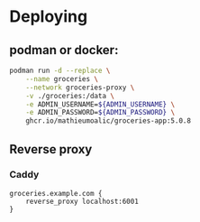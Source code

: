 # Deploying
## podman or docker:
```bash
podman run -d --replace \
	--name groceries \
	--network groceries-proxy \
	-v ./groceries:/data \
	-e ADMIN_USERNAME=${ADMIN_USERNAME} \
	-e ADMIN_PASSWORD=${ADMIN_PASSWORD} \
	ghcr.io/mathieumoalic/groceries-app:5.0.8
```

## Reverse proxy
### Caddy
```Caddyfile
groceries.example.com {
	reverse_proxy localhost:6001
}
```

